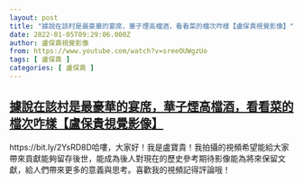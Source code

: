 ```yaml
---
layout: post
title: "據說在該村是最豪華的宴席，華子煙高檔酒，看看菜的檔次咋樣【盧保貴視覺影像】"
date: 2022-01-05T09:29:06.000Z
author: 盧保貴視覺影像
from: https://www.youtube.com/watch?v=sreeOUWgzUo
tags: [ 盧保貴 ]
categories: [ 盧保貴 ]
---
```

<!--1641374946000-->
[據說在該村是最豪華的宴席，華子煙高檔酒，看看菜的檔次咋樣【盧保貴視覺影像】](https://www.youtube.com/watch?v=sreeOUWgzUo)
------

<div>
https://bit.ly/2YsRD8D哈嘍，大家好！我是盧寶貴！我拍攝的視頻希望能給大家帶來貢獻能夠留存後世，能成為後人對現在的歷史參考期待影像能為將來保留文獻，給人們帶來更多的意義與思考。喜歡我的視頻記得評論哦！
</div>
